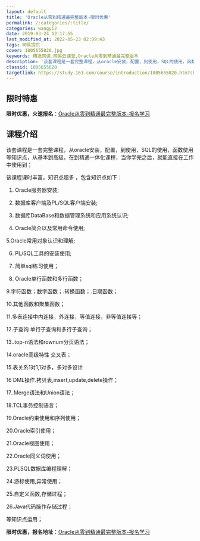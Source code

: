 ```yaml
---
layout: default
title: 'Oracle从零到精通最完整版本-限时优惠'
permalink: /:categories/:title/
categories: wangyi2
date: 2019-03-24 12:17:55
last_modified_at: 2022-05-23 02:09:43
tags: 网易提供
cover: 1005655020.jpg
keywords: 精选网课,网易云课堂,Oracle从零到精通最完整版本
description: '该套课程是一套完整课程，从oracle安装，配置，到使用，SQL的使用，函数使用等知识点，从基本到高级，在到精通一体化课'
classid: 1005655020
targetlink: https://study.163.com/course/introduction/1005655020.htm?share=1&shareId=1025206652&utm_campaign=share&utm_medium=iphoneShare&utm_source=&utm_u=1025206652
---
```


## 限时特惠

**限时优惠，火速报名**：[Oracle从零到精通最完整版本-报名学习](https://study.163.com/course/introduction/1005655020.htm?share=1&shareId=1025206652&utm_campaign=share&utm_medium=iphoneShare&utm_source=&utm_u=1025206652)

## 课程介绍

该套课程是一套完整课程，从oracle安装，配置，到使用，SQL的使用，函数使用等知识点，从基本到高级，在到精通一体化课程，当你学完之后，就能直接在工作中使用到；

该课程课时丰富，知识点超多 ，包含知识点如下：

1. Oracle服务器安装;

2. 数据库客户端及PL/SQL客户端安装;

3. 数据库DataBase和数据管理系统和应用系统认识;

4. Oracle简介以及常用命令使用;

5.Oracle常用对象认识和理解;

6. PL/SQL工具的安装使用;

7.  简单sql练习使用；

8. Oracle单行函数和多行函数；

9.字符函数；数字函数；.转换函数；.日期函数；

10.其他函数和聚集函数；

11.多表连接中内连接，外连接，等值连接，非等值连接等；

12.子查询 单行子查询和多行子查询；

13..top-n语法和rownum分页语法；

14.oracle高级特性 交叉表；

15.表关系1对1,1对多，多对多设计

16 DML操作.拷贝表,insert,update,delete操作；

17..Merge语法和Union语法；

18.TCL事务控制语言；

19.Oracle约束使用和序列使用；

20.Oracle索引使用；

21.Oracle视图使用；

22.Oracle同义词使用；

23.PLSQL数据库编程理解；

24.游标使用,异常使用；

25.自定义函数,存储过程；

26.Java代码操作存储过程；

等知识点运用；

**限时优惠，报名地址**：[Oracle从零到精通最完整版本-报名学习](https://study.163.com/course/introduction/1005655020.htm?share=1&shareId=1025206652&utm_campaign=share&utm_medium=iphoneShare&utm_source=&utm_u=1025206652)

